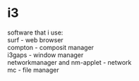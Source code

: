 # i3
software that i use: <br>
surf - web browser <br>
compton - composit manager <br>
i3gaps - window manager <br>
networkmanager and nm-applet - network <br>
mc - file manager <br>

